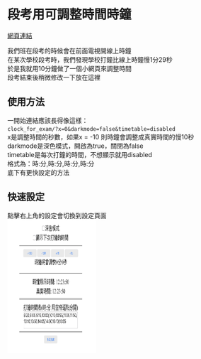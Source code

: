 # 段考用可調整時間時鐘

[網頁連結](http://ytleiting.com/tool/clock_for_exam/)  

我們班在段考的時候會在前面電視開線上時鐘  
在某次學校段考時，我們發現學校打鐘比線上時鐘慢1分29秒  
於是我就用10分鐘做了一個小網頁來調整時間  
段考結束後稍微修改一下放在這裡  

## 使用方法

一開始連結應該長得像這樣：  
``clock_for_exam/?x=0&darkmode=false&timetable=disabled``  
x是調整時間的秒數，如果x = -10 則時鐘會調整成真實時間的慢10秒  
darkmode是深色模式，開啟為true，關閉為false  
timetable是每次打鐘的時間，不想顯示就用disabled  
格式為：時:分,時:分,時:分,時:分  
底下有更快設定的方法  

## 快速設定

點擊右上角的設定會切換到設定頁面  
<img src="./settings.jpg" width="200" height="300">

